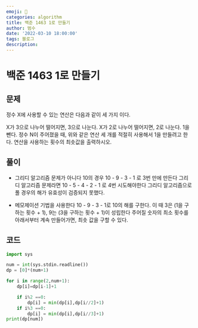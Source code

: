 ```yaml
---
emoji: 🏃
categories: algorithm
title: 백준 1463 1로 만들기
author: 범수
date: '2022-03-10 18:00:00'
tags: 블로그
description:
---
```

<!-- 
튜토리얼, 하우 투 가이드, 설명 ,레퍼런스 
https://documentation.divio.com/tutorials/
-->

# 백준 1463 1로 만들기
## 문제
정수 X에 사용할 수 있는 연산은 다음과 같이 세 가지 이다.

X가 3으로 나누어 떨어지면, 3으로 나눈다.
X가 2로 나누어 떨어지면, 2로 나눈다.
1을 뺀다.
정수 N이 주어졌을 때, 위와 같은 연산 세 개를 적절히 사용해서 1을 만들려고 한다. 연산을 사용하는 횟수의 최솟값을 출력하시오.
## 풀이

* 그리디 알고리즘 문제가 아니다
 10의 경우 10 - 9 - 3 - 1 로 3번 만에 만든다
 그리디 알고리즘 문제라면 10 - 5 - 4 - 2 - 1 로 4번 시도해야한다
 그리디 알고리즘으로 풀 경우의 해가 유효성이 검증되지 못했다.

* 메모제이션 기법을 사용한다
 10 - 9 - 3 - 1로 10의 해를 구한다.
 이 때 3은 (1을 구하는 횟수 + 1), 9는 (3을 구하는 횟수 + 1)이 성립한다
 주어질 숫자의 최소 횟수를 아래서부터 계속 만들어가면, 최솟 값을 구할 수 있다. 

## 코드
```python
import sys

num = int(sys.stdin.readline())
dp = [0]*(num+1)

for i in range(2,num+1):
    dp[i]=dp[i-1]+1

    if i%2 ==0:
        dp[i] = min(dp[i],dp[i//2]+1)
    if i%3 ==0:
        dp[i] = min(dp[i],dp[i//3]+1)
print(dp[num])
```